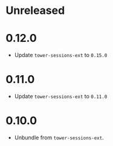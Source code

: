 # Unreleased

# 0.12.0

- Update `tower-sessions-ext` to `0.15.0`

# 0.11.0

- Update `tower-sessions-ext` to `0.11.0`

# 0.10.0

- Unbundle from `tower-sessions-ext`.
